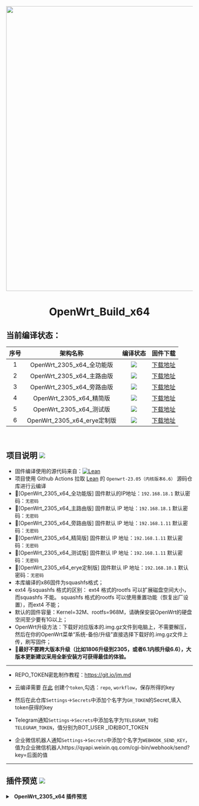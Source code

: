 <div align="center">
<img width="768" src="https://github.com/gxnas/OpenWrt_Build_x64/blob/main/personal/logo.png"/>
<h1>OpenWrt_Build_x64</h1>
</div>

## 当前编译状态：
|    序号    |     架构名称    |    编译状态    |    固件下载    |
| :-----------------: | :-------------: |:-----------------: | :-----------------: |
| 1 |OpenWrt_2305_x64_全功能版|<a href="https://github.com/gxnas/OpenWrt_Build_x64/actions/workflows/OpenWrt_Build_2305_x64_all.yml"><img src="https://github.com/gxnas/OpenWrt_Build_x64/actions/workflows/OpenWrt_Build_2305_x64_all.yml/badge.svg?style=flat" /></a>    |[下载地址](https://github.com/gxnas/OpenWrt_Build_x64/releases/tag/OpenWrt_2305_x64_all)|
| 2 |OpenWrt_2305_x64_主路由版|<a href="https://github.com/gxnas/OpenWrt_Build_x64/actions/workflows/OpenWrt_Build_2305_x64_wjq.yml"><img src="https://github.com/gxnas/OpenWrt_Build_x64/actions/workflows/OpenWrt_Build_2305_x64_wjq.yml/badge.svg?style=flat" /></a>    |[下载地址](https://github.com/gxnas/OpenWrt_Build_x64/releases/tag/OpenWrt_2305_x64_wjq)|
| 3 |OpenWrt_2305_x64_旁路由版|<a href="https://github.com/gxnas/OpenWrt_Build_x64/actions/workflows/OpenWrt_Build_2305_x64_gxnas.yml"><img src="https://github.com/gxnas/OpenWrt_Build_x64/actions/workflows/OpenWrt_Build_2305_x64_gxnas.yml/badge.svg?style=flat" /></a>|[下载地址](https://github.com/gxnas/OpenWrt_Build_x64/releases/tag/OpenWrt_2305_x64_gxnas)|
| 4 |OpenWrt_2305_x64_精简版|<a href="https://github.com/gxnas/OpenWrt_Build_x64/actions/workflows/OpenWrt_Build_2305_x64_soot.yml"><img src="https://github.com/gxnas/OpenWrt_Build_x64/actions/workflows/OpenWrt_Build_2305_x64_soot.yml/badge.svg?style=flat" /></a>    |[下载地址](https://github.com/gxnas/OpenWrt_Build_x64/releases/tag/OpenWrt_2305_x64_soot)|
| 5 |OpenWrt_2305_x64_测试版|<a href="https://github.com/gxnas/OpenWrt_Build_x64/actions/workflows/OpenWrt_Build_2305_x64_test.yml"><img src="https://github.com/gxnas/OpenWrt_Build_x64/actions/workflows/OpenWrt_Build_2305_x64_test.yml/badge.svg?style=flat" /></a>    |[下载地址](https://github.com/gxnas/OpenWrt_Build_x64/releases/tag/OpenWrt_2305_x64_test)|
| 6 |OpenWrt_2305_x64_erye定制版|<a href="https://github.com/gxnas/OpenWrt_Build_x64/actions/workflows/OpenWrt_Build_2305_x64_erye.yml"><img src="https://github.com/gxnas/OpenWrt_Build_x64/actions/workflows/OpenWrt_Build_2305_x64_erye.yml/badge.svg?style=flat" /></a>    |[下载地址](https://github.com/gxnas/OpenWrt_Build_x64/releases/tag/OpenWrt_2305_x64_erye)|

</br>

## 项目说明 [![](https://github.com/gxnas/OpenWrt_Build_x64/blob/main/personal/describes.svg)](#项目说明-)
- 固件编译使用的源代码来自：[![Lean](https://img.shields.io/badge/Lede-Lean-red.svg?style=flat&logo=appveyor)](https://github.com/coolsnowwolf/lede) 
- 项目使用 Github Actions 拉取 [Lean](https://github.com/coolsnowwolf/lede) 的 `Openwrt-23.05（内核版本6.6）` 源码仓库进行云编译
- 🔴[OpenWrt_2305_x64_全功能版] 固件默认的IP地址：`192.168.18.1` 默认密码：`无密码`
- 🔴[OpenWrt_2305_x64_主路由版] 固件默认 IP 地址：`192.168.18.1` 默认密码：`无密码`
- 🔴[OpenWrt_2305_x64_旁路由版] 固件默认 IP 地址：`192.168.1.11` 默认密码：`无密码`
- 🔴[OpenWrt_2305_x64_精简版] 固件默认 IP 地址：`192.168.1.11` 默认密码：`无密码`
- 🔴[OpenWrt_2305_x64_测试版] 固件默认 IP 地址：`192.168.1.11` 默认密码：`无密码`
- 🔴[OpenWrt_2305_x64_erye定制版] 固件默认 IP 地址：`192.168.10.1` 默认密码：`无密码`
-  本库编译的x86固件为squashfs格式；
-  ext4 与squashfs 格式的区别： ext4 格式的rootfs 可以扩展磁盘空间大小，而squashfs 不能。 squashfs 格式的rootfs 可以使用重置功能（恢复出厂设置），而ext4 不能；
-  默认的固件容量：Kernel=32M、rootfs=968M，请确保安装OpenWrt的硬盘空间至少要有1G以上；
-  OpenWrt升级方法：下载好对应版本的.img.gz文件到电脑上，不需要解压，然后在你的OpenWrt菜单“系统-备份/升级”直接选择下载好的.img.gz文件上传，刷写固件；
- 🛑******最好不要跨大版本升级（比如1806升级到2305，或者6.1内核升级6.6），大版本更新建议采用全新安装方可获得最佳的体验。******

----
- REPO_TOKEN密匙制作教程：https://git.io/jm.md
- 云编译需要 [在此](https://github.com/settings/tokens) 创建个```token```,勾选：```repo```, ```workflow```，保存所得的key
- 然后在此仓库```Settings```->```Secrets```中添加个名字为```GH_TOKEN```的Secret,填入token获得的key

- Telegram通知```Settings```->```Secrets```中添加名字为```TELEGRAM_TO```和```TELEGRAM_TOKEN```，值分别为BOT_USER _ID和BOT_TOKEN
- 企业微信机器人通知```Settings```->```Secrets```中添加个名字为```WEBHOOK_SEND_KEY```，值为企业微信机器人https://qyapi.weixin.qq.com/cgi-bin/webhook/send?key=后面的值
----


## 插件预览 [![](https://github.com/gxnas/OpenWrt_Build_x64/blob/main/personal/preview.svg)](#插件预览-)
<details>
<summary><b>&nbsp; OpenWrt_2305_x64 插件预览</b></summary>
<br/>

| 功能列表 | - 全功能版 - | - 主路由版 - | - 旁路由版 - | - 精简版 - |
| :----- | :----: | :----: | :----: | :----: |
| **【状态】** | ✓ | ✓ | ✓ | ✓ |
| 概览 | ✓ | ✓ | ✓ | ✓ |
| 路由 | ✓ | ✓ | ✓ | ✓ |
| 防火墙 | ✓ | ✓ | ✓ | ✓ |
| 系统日志 | ✓ | ✓ | ✓ | ✓ |
| 系统进程 | ✓ | ✓ | ✓ | ✓ |
| 实时信息 | ✓ | ✓ | ✓ | ✓ |
| WireGuard | ✓ | ✓ | ✓ | ✓ |
| SoftEtherVPN Status | ✓ | ✓ |   |   |
| MultiWAN管理器 | ✓ | ✓ |   |   |
| 联机用户 | ✓ | ✓ |   |   |
| 释放内存 | ✓ | ✓ | ✓ | ✓ |
| **【系统】** | ✓ | ✓ | ✓ | ✓ |
| 系统 | ✓ | ✓ | ✓ | ✓ |
| 管理权 | ✓ | ✓ | ✓ | ✓ |
| 实时监控 | ✓ | ✓ | ✓ |   |
| 软件包 | ✓ | ✓ | ✓ | ✓ |
| 启动项 | ✓ | ✓ | ✓ | ✓ |
| 计划任务 | ✓ | ✓ | ✓ | ✓ |
| 挂载点 | ✓ | ✓ | ✓ | ✓ |
| 分区扩容 | ✓ | ✓ | ✓ | ✓ |
| 磁盘管理 | ✓ | ✓ | ✓ | ✓ |
| 备份/升级 | ✓ | ✓ | ✓ | ✓ |
| 文件浏览器 | ✓ | ✓ | ✓ | ✓ |
| 重启 | ✓ | ✓ | ✓ | ✓ |
| 关机 | ✓ | ✓ | ✓ | ✓ |
| **【服务】** | ✓ | ✓ | ✓ | ✓ |
| PassWall | ✓ | ✓ | ✓ | ✓ |
| 广告屏蔽大师Plus+ | ✓ | ✓ | ✓ |   |
| Alist | ✓ | ✓ | ✓ |   |
| HomeProxy | ✓ | ✓ |   |   |
| ShadowSocksR Plus+ | ✓ | ✓ | ✓ | ✓ |
| AdGuardHome | ✓ | ✓ | ✓ |   |
| 应用过滤 | ✓ | ✓ |   |   |
| MosDNS | ✓ | ✓ | ✓ |   |
| 微信推送 | ✓ | ✓ |   |  |
| OpenClash | ✓ | ✓ | ✓ | ✓ |
| 解除网易云音乐播放限制 | ✓ | ✓ | ✓ |   |
| Lucky大吉 | ✓ | ✓ |   |   |
| Tailscale | ✓ | ✓ | ✓ | ✓ |
| 网络唤醒 | ✓ | ✓ |   |   |
| KMS服务器 | ✓ | ✓ | ✓ | ✓ |
| DDNS-GO | ✓ | ✓ |   |   |
| frp客户端 | ✓ |   |   |   |
| frp服务器 | ✓ |   |   |   |
| MihomoTProxy | ✓ | ✓ |   |   |
| PassWall2 | ✓ |   |   |   |
| 网络共享 | ✓ | ✓ | ✓ | ✓ |
| 终端 | ✓ | ✓ | ✓ |   |
| udpxy | ✓ | ✓ |   |   |
| uHTTPd | ✓ | ✓ | ✓ |   |
| UPnP | ✓ | ✓ | ✓ |   |
| **【iStore】** | ✓ | ✓ | ✓ | ✓ |
| **【Docker】** | ✓ |   |   |   |
| 配置 | ✓ |   |   |   |
| 概览 | ✓ |   |   |   |
| 容器 | ✓ |   |   |   |
| 镜像 | ✓ |   |   |   |
| 网络 | ✓ |   |   |   |
| 卷标 | ✓ |   |   |   |
| 事件 | ✓ |   |   |   |
| **【管控】** | ✓ | ✓ |   |   |
| 访问限制 | ✓ | ✓ |   |   |
| 网址过滤 | ✓ | ✓ |   |   |
| 定时唤醒 | ✓ | ✓ |   |   |
| **【网络存储】** | ✓ |   |   |   |
| USB打印服务器 | ✓ |   |   |   |
| **【VPN】** | ✓ | ✓ | ✓ |   |
| ZeroTier | ✓ | ✓ |   |   |
| **【网络】** | ✓ | ✓ | ✓ | ✓ |
| 接口 | ✓ | ✓ | ✓ | ✓ |
| 路由 | ✓ | ✓ | ✓ | ✓ |
| DHCP/DNS | ✓ | ✓ | ✓ | ✓ |
| IP/MAC绑定 | ✓ | ✓ |   |   |
| 网络诊断 | ✓ | ✓ | ✓ | ✓ |
| 防火墙 | ✓ | ✓ | ✓ | ✓ |
| 流量监控 | ✓ | ✓ |   |   |
| Socat | ✓ | ✓ |   |   |
| Turbo ACC 网络加速 | ✓ | ✓ | ✓ | ✓ |
| 多线多拨 | ✓ | ✓ |   |   |
| MultiWAN管理器 | ✓ | ✓ |   |   |
| **【退出】** | ✓ | ✓ | ✓ | ✓ |



#### 使用说明：

#### 1、文件名带有efi字样的固件支持Uefi和Legacy两种引导方式启动，文件名不含efi的固件仅支持Legacy传统引导方式启动，请根据实际需要下载；

#### 2、全功能版、主路由版默认的IP地址：192.168.18.1；

#### 3、旁路由版、精简版默认的IP地址：192.168.1.11；

#### 4、所有版本默认用户名：root，无密码，登录后请立即设置密码；

#### 5、如果需要更改Openwrt默认的IP，可以用root登录SSH下输入命令 vi /etc/config/network 修改文件，需要注意的是，在SSH界面下看到有root@OpenWrt-GXNAS:/#开头的字样方可操作；

#### 6、安装硬盘不可低于1G；

#### 7、虚拟机安装的，请确保文件名和路径没有中文或者特殊符号，否则转换文件时有可能转换不成功。

<a href="#readme">
<img src="https://github.com/gxnas/OpenWrt_Build_x64/blob/main/personal/return.svg" title="返回顶部" align="right"/>
</a>
